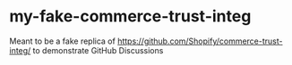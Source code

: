 # my-fake-commerce-trust-integ
Meant to be a fake replica of https://github.com/Shopify/commerce-trust-integ/ to demonstrate GitHub Discussions

